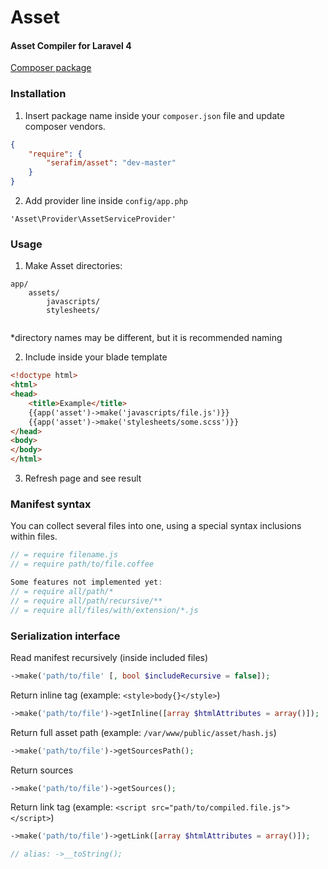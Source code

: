 Asset
=====
#### Asset Compiler for Laravel 4
[Composer package](https://packagist.org/packages/serafim/asset)


### Installation
1) Insert package name inside your `composer.json` file and update composer vendors.
```json
{
    "require": {
        "serafim/asset": "dev-master"
    }
}
```

2) Add provider line inside `config/app.php`
```
'Asset\Provider\AssetServiceProvider'
```


### Usage
1) Make Asset directories:
```
app/
    assets/
        javascripts/
        stylesheets/
    
```
\*directory names may be different, but it is recommended naming

2) Include inside your blade template
```html
<!doctype html>
<html>
<head>
    <title>Example</title>
    {{app('asset')->make('javascripts/file.js')}}
    {{app('asset')->make('stylesheets/some.scss')}}
</head>
<body>
</body>
</html>
```

3) Refresh page and see result


### Manifest syntax
You can collect several files into one, using a special syntax inclusions within files.
```js
// = require filename.js
// = require path/to/file.coffee 

Some features not implemented yet:
// = require all/path/*
// = require all/path/recursive/**
// = require all/files/with/extension/*.js
```


### Serialization interface

Read manifest recursively (inside included files)
```php
->make('path/to/file' [, bool $includeRecursive = false]);
```

Return inline tag (example: `<style>body{}</style>`)
```php
->make('path/to/file')->getInline([array $htmlAttributes = array()]);
```

Return full asset path (example: `/var/www/public/asset/hash.js`)
```php
->make('path/to/file')->getSourcesPath();
```

Return sources
```php
->make('path/to/file')->getSources();
```

Return link tag (example: `<script src="path/to/compiled.file.js"></script>`)
```php
->make('path/to/file')->getLink([array $htmlAttributes = array()]);

// alias: ->__toString();
```









